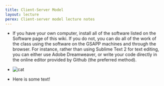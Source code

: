 ```yaml
---
title: Client-Server Model
layout: lecture
perex: Client-server model lecture notes
---
```

*   If you have your own computer, install all of the software listed on the Software page of this wiki. If you do not, you can do all of the work of the class using the software on the GSAPP machines and through the browser. For instance, rather than using Sublime Text 2 for text editing, you can either use Adobe Dreamweaver, or write your code directly in the online editor provided by Github (the preferred method).

*   ![cat](http://images.nationalgeographic.com/wpf/media-live/photos/000/005/cache/domestic-cat_516_600x450.jpg)

*	Here is some text!